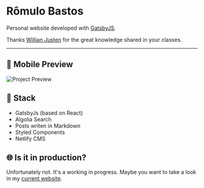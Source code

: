 # Rômulo Bastos

Personal website developed with [GatsbyJS](https://www.gatsbyjs.org/).

Thanks [Willian Justen](https://willianjusten.com.br/) for the great knowledge shared in your classes.

---

## 👀 Mobile Preview

![Project Preview](/app/static/presentation/mobile-preview.gif)

## 💎 Stack

-   GatsbyJs (based on React)
-   Algolia Search
-   Posts writen in Markdown
-   Styled Components
-   Netlify CMS

## 🌐 Is it in production?

Unfortunately not. It's a working in progress.
Maybe you want to take a look in my [current website](https://romulobastos.com.br/).
